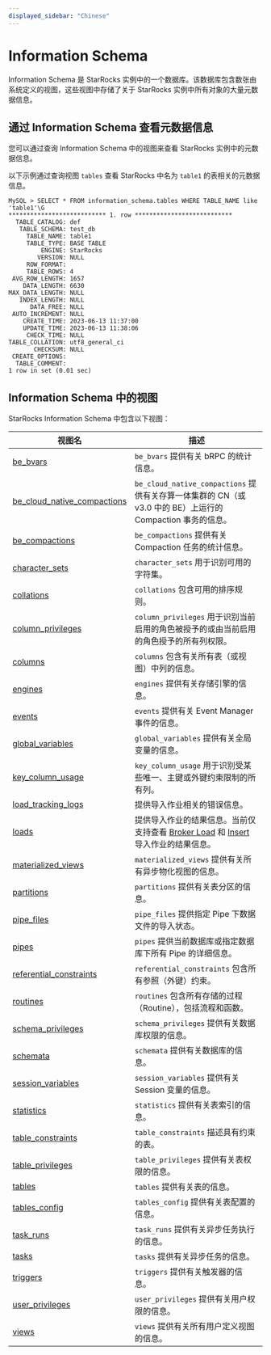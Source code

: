 ```yaml
---
displayed_sidebar: "Chinese"
---
```


# Information Schema

Information Schema 是 StarRocks 实例中的一个数据库。该数据库包含数张由系统定义的视图，这些视图中存储了关于 StarRocks 实例中所有对象的大量元数据信息。

## 通过 Information Schema 查看元数据信息

您可以通过查询 Information Schema 中的视图来查看 StarRocks 实例中的元数据信息。

以下示例通过查询视图 `tables` 查看 StarRocks 中名为 `table1` 的表相关的元数据信息。

```Plain
MySQL > SELECT * FROM information_schema.tables WHERE TABLE_NAME like 'table1'\G
*************************** 1. row ***************************
  TABLE_CATALOG: def
   TABLE_SCHEMA: test_db
     TABLE_NAME: table1
     TABLE_TYPE: BASE TABLE
         ENGINE: StarRocks
        VERSION: NULL
     ROW_FORMAT: 
     TABLE_ROWS: 4
 AVG_ROW_LENGTH: 1657
    DATA_LENGTH: 6630
MAX_DATA_LENGTH: NULL
   INDEX_LENGTH: NULL
      DATA_FREE: NULL
 AUTO_INCREMENT: NULL
    CREATE_TIME: 2023-06-13 11:37:00
    UPDATE_TIME: 2023-06-13 11:38:06
     CHECK_TIME: NULL
TABLE_COLLATION: utf8_general_ci
       CHECKSUM: NULL
 CREATE_OPTIONS: 
  TABLE_COMMENT: 
1 row in set (0.01 sec)
```

## Information Schema 中的视图

StarRocks Information Schema 中包含以下视图：

| **视图名**                                                  | **描述**                                                     |
| ----------------------------------------------------------- | ------------------------------------------------------------ |
| [be_bvars](./be_bvars.md)                                       | `be_bvars` 提供有关 bRPC 的统计信息。                        |
| [be_cloud_native_compactions](./be_cloud_native_compactions.md) | `be_cloud_native_compactions` 提供有关存算一体集群的 CN（或 v3.0 中的 BE）上运行的 Compaction 事务的信息。 |
| [be_compactions](./be_compactions.md)                           | `be_compactions` 提供有关 Compaction 任务的统计信息。        |
| [character_sets](./character_sets.md)                           | `character_sets` 用于识别可用的字符集。                      |
| [collations](./collations.md)                                   | `collations` 包含可用的排序规则。                            |
| [column_privileges](./column_privileges.md)                     | `column_privileges` 用于识别当前启用的角色被授予的或由当前启用的角色授予的所有列权限。 |
| [columns](./columns.md)                                         | `columns` 包含有关所有表（或视图）中列的信息。               |
| [engines](./engines.md)                                         | `engines` 提供有关存储引擎的信息。                           |
| [events](./events.md)                                           | `events` 提供有关 Event Manager 事件的信息。                 |
| [global_variables](./global_variables.md)                       | `global_variables` 提供有关全局变量的信息。                  |
| [key_column_usage](./key_column_usage.md)                       | `key_column_usage` 用于识别受某些唯一、主键或外键约束限制的所有列。 |
| [load_tracking_logs](./load_tracking_logs.md)                   | 提供导入作业相关的错误信息。                                 |
| [loads](./loads.md)                                             | 提供导入作业的结果信息。当前仅支持查看 [Broker Load](../../sql-reference/sql-statements/data-manipulation/BROKER_LOAD.md) 和 [Insert](../../sql-reference/sql-statements/data-manipulation/insert.md) 导入作业的结果信息。 |
| [materialized_views](./materialized_views.md)                   | `materialized_views` 提供有关所有异步物化视图的信息。        |
| [partitions](./partitions.md)                                   | `partitions` 提供有关表分区的信息。                          |
| [pipe_files](./pipe_files.md)                                   | `pipe_files` 提供指定 Pipe 下数据文件的导入状态。            |
| [pipes](./pipes.md)                                             | `pipes` 提供当前数据库或指定数据库下所有 Pipe 的详细信息。   |
| [referential_constraints](./referential_constraints.md)         | `referential_constraints` 包含所有参照（外键）约束。         |
| [routines](./routines.md)                                       | `routines` 包含所有存储的过程（Routine），包括流程和函数。   |
| [schema_privileges](./schema_privileges.md)                     | `schema_privileges` 提供有关数据库权限的信息。               |
| [schemata](./schemata.md)                                       | `schemata` 提供有关数据库的信息。                            |
| [session_variables](./session_variables.md)                     | `session_variables` 提供有关 Session 变量的信息。            |
| [statistics](./statistics.md)                                   | `statistics` 提供有关表索引的信息。                          |
| [table_constraints](./table_constraints.md)                     | `table_constraints` 描述具有约束的表。                       |
| [table_privileges](./table_privileges.md)                       | `table_privileges` 提供有关表权限的信息。                    |
| [tables](./tables.md)                                           | `tables` 提供有关表的信息。                                  |
| [tables_config](./tables_config.md)                             | `tables_config` 提供有关表配置的信息。                       |
| [task_runs](./task_runs.md)                                     | `task_runs` 提供有关异步任务执行的信息。                     |
| [tasks](./tasks.md)                                             | `tasks` 提供有关异步任务的信息。                             |
| [triggers](./triggers.md)                                       | `triggers` 提供有关触发器的信息。                            |
| [user_privileges](./user_privileges.md)                         | `user_privileges` 提供有关用户权限的信息。                   |
| [views](./views.md)                                             | `views` 提供有关所有用户定义视图的信息。                     |
